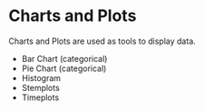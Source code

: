 # Charts and Plots

Charts and Plots are used as tools to display data.

* Bar Chart (categorical)
* Pie Chart (categorical)
* Histogram
* Stemplots
* Timeplots 

